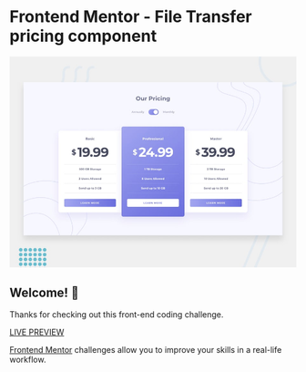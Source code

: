 # Frontend Mentor - File Transfer pricing component

![Design preview for the File Transfer pricing component coding challenge](./design/desktop-preview.jpg)

## Welcome! 👋

Thanks for checking out this front-end coding challenge.

[LIVE PREVIEW](https://pricingcomponentwithtoggle-tediko.netlify.app/)

[Frontend Mentor](https://www.frontendmentor.io) challenges allow you to improve your skills in a real-life workflow.
